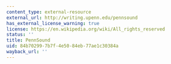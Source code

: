 ```yaml
---
content_type: external-resource
external_url: http://writing.upenn.edu/pennsound
has_external_license_warning: true
license: https://en.wikipedia.org/wiki/All_rights_reserved
status: ''
title: PennSound
uid: 84b70299-7b7f-4e50-84eb-77ae1c30384a
wayback_url: ''
---
```

